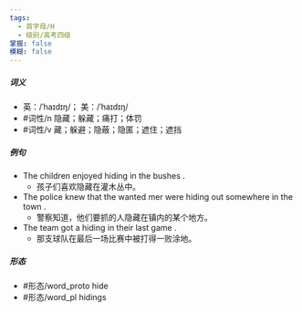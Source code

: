 ```yaml
---
tags:
  - 首字母/H
  - 级别/高考四级
掌握: false
模糊: false
---
```

##### 词义
- 英：/ˈhaɪdɪŋ/； 美：/ˈhaɪdɪŋ/
- #词性/n  隐藏；躲藏；痛打；体罚
- #词性/v  藏；躲避；隐蔽；隐匿；遮住；遮挡
##### 例句
- The children enjoyed hiding in the bushes .
	- 孩子们喜欢隐藏在灌木丛中。
- The police knew that the wanted mer were hiding out somewhere in the town .
	- 警察知道，他们要抓的人隐藏在镇内的某个地方。
- The team got a hiding in their last game .
	- 那支球队在最后一场比赛中被打得一败涂地。
##### 形态
- #形态/word_proto hide
- #形态/word_pl hidings
